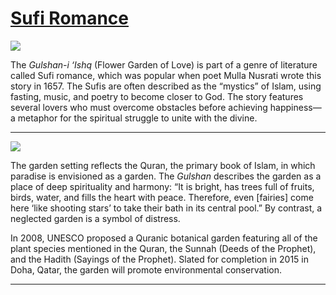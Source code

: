 # [Sufi Romance](http://artsmia.github.io/griot/#/stories/580)

![](http://cdn.dx.artsmia.org/thumbs/tn_mia_5042228.jpg)

The *Gulshan-i ‘Ishq* (Flower Garden of Love) is part of a genre of literature called Sufi romance, which was popular when poet Mulla Nusrati wrote this story in 1657. The Sufis are often described as the “mystics” of Islam, using fasting, music, and poetry to become closer to God. The story features several lovers who must overcome obstacles before achieving happiness—a metaphor for the spiritual struggle to unite with the divine.     

---

![](http://cdn.dx.artsmia.org/thumbs/tn_mia_5042227.jpg)

The garden setting reflects the Quran, the primary book of Islam, in which paradise is envisioned as a garden. The *Gulshan* describes the garden as a place of deep spirituality and harmony: “It is bright, has trees full of fruits, birds, water, and fills the heart with peace. Therefore, even [fairies] come here ‘like shooting stars’ to take their bath in its central pool.” By contrast, a neglected garden is a symbol of distress.  

In 2008, UNESCO proposed a Quranic botanical garden featuring all of the plant species mentioned in the Quran, the Sunnah (Deeds of the Prophet), and the Hadith (Sayings of the Prophet). Slated for completion in 2015 in Doha, Qatar, the garden will promote environmental conservation.  

---
